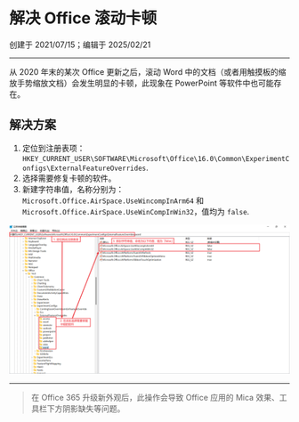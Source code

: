 # 解决 Office 滚动卡顿

创建于 2021/07/15；编辑于 2025/02/21

---

从 2020 年末的某次 Office 更新之后，滚动 Word 中的文档（或者用触摸板的缩放手势缩放文档）会发生明显的卡顿，此现象在 PowerPoint 等软件中也可能存在。

## 解决方案

1. 定位到注册表项：`HKEY_CURRENT_USER\SOFTWARE\Microsoft\Office\16.0\Common\ExperimentConfigs\ExternalFeatureOverrides`.
1. 选择需要修复卡顿的软件。
1. 新建字符串值，名称分别为：`Microsoft.Office.AirSpace.UseWincompInArm64` 和 `Microsoft.Office.AirSpace.UseWinCompInWin32`，值均为 `false`.

![如图所示](edit-reg.png)

---

> 在 Office 365 升级新外观后，此操作会导致 Office 应用的 Mica 效果、工具栏下方阴影缺失等问题。
